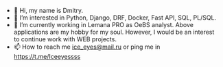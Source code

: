 - 👋 Hi, my name is Dmitry.
- 👀 I’m interested in Python, Django, DRF, Docker, Fast API, SQL, PL/SQL.
- 🌱 I’m currently working in Lemana PRO as OeBS analyst. Above applications are my hobby for my soul. However, I would be an interest to continue work with WEB projects.
- 📫 How to reach me ice_eyes@mail.ru or ping me in https://t.me/Iceeyessss

<!---
Iceeyess/Iceeyess is a ✨ special ✨ repository because its `README.md` (this file) appears on your GitHub profile.
You can click the Preview link to take a look at your changes.
--->
